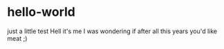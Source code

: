# hello-world
just a little test
Hell it's me I was wondering if after all this years you'd like meat ;)
